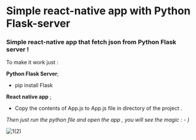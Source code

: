# Simple react-native app with Python Flask-server

<h3>Simple react-native app that fetch json from Python Flask server !</h3>

To make it work just :

**Python Flask Server**; 
- pip install Flask

**React native app** ; 
- Copy the contents of App.js to App.js file in directory of the project .  

*Then just run the python file and open the app ,* 
  *you will see the magic : - )*





![1(2)](https://user-images.githubusercontent.com/54413533/63544632-4e0aaa00-c52e-11e9-816f-32bf8fed7983.jpg)

